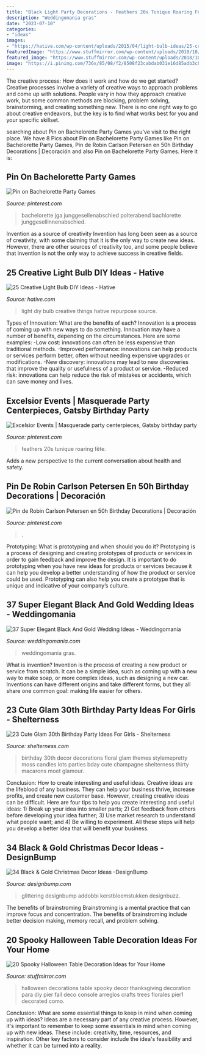 ```yaml
---
title: "Black Light Party Decorations - Feathers 20s Tunique Roaring Fête"
description: "Weddingomania gras"
date: "2023-07-10"
categories:
- "ideas"
images:
- "https://hative.com/wp-content/uploads/2015/04/light-bulb-ideas/25-creative-light-bulb-diy-ideas.jpg"
featuredImage: "https://www.stuffmirror.com/wp-content/uploads/2018/10/Spooky-Halloween-Table-Decorations24.jpg"
featured_image: "https://www.stuffmirror.com/wp-content/uploads/2018/10/Spooky-Halloween-Table-Decorations24.jpg"
image: "https://i.pinimg.com/736x/85/08/f2/8508f23cabdab031e16d85adb3cbe711.jpg"
---
```



The creative process: How does it work and how do we get started?
Creative processes involve a variety of creative ways to approach problems and come up with solutions. People vary in how they approach creative work, but some common methods are blocking, problem solving, brainstorming, and creating something new. There is no one right way to go about creative endeavors, but the key is to find what works best for you and your specific skillset.

	

		
searching about Pin on Bachelorette Party Games you've visit to the right place. We have 8 Pics about Pin on Bachelorette Party Games like Pin on Bachelorette Party Games, Pin de Robin Carlson Petersen en 50h Birthday Decorations | Decoración and also Pin on Bachelorette Party Games. Here it is:
		
    
## Pin On Bachelorette Party Games

<img loading=lazy src="https://i.pinimg.com/736x/85/08/f2/8508f23cabdab031e16d85adb3cbe711.jpg" onerror="this.onerror=null;this.src='https://tse1.mm.bing.net/th?id=OIP.1K9htKC3jkX03svyE_Co0wAAAA&amp;pid=15.1';" alt="Pin on Bachelorette Party Games">

_Source: pinterest.com_

>bachelorette jga junggesellenabschied polterabend bachlorette junggesellinnenabschied. 

	

Invention as a source of creativity
Invention has long been seen as a source of creativity, with some claiming that it is the only way to create new ideas. However, there are other sources of creativity too, and some people believe that invention is not the only way to achieve success in creative fields.

    
## 25 Creative Light Bulb DIY Ideas - Hative

<img loading=lazy src="https://hative.com/wp-content/uploads/2015/04/light-bulb-ideas/25-creative-light-bulb-diy-ideas.jpg" onerror="this.onerror=null;this.src='https://tse1.mm.bing.net/th?id=OIP.gWM_Q35sIyXxy099CDWbIAHaNB&amp;pid=15.1';" alt="25 Creative Light Bulb DIY Ideas - Hative">

_Source: hative.com_

>light diy bulb creative things hative repurpose source. 

	

Types of Innovation: What are the benefits of each?
Innovation is a process of coming up with new ways to do something. Innovation may have a number of benefits, depending on the circumstances. Here are some examples: 
-Low cost: innovations can often be less expensive than traditional methods.
-Improved performance: innovations can help products or services perform better, often without needing expensive upgrades or modifications.
-New discovery: innovations may lead to new discoveries that improve the quality or usefulness of a product or service.
-Reduced risk: innovations can help reduce the risk of mistakes or accidents, which can save money and lives.

    
## Excelsior Events | Masquerade Party Centerpieces, Gatsby Birthday Party

<img loading=lazy src="https://i.pinimg.com/736x/04/5f/f4/045ff43f13386ca14a5b73ef7173907c--st-party-black-white-gold.jpg" onerror="this.onerror=null;this.src='https://tse4.mm.bing.net/th?id=OIP.igoHn--317zGeZliqt1oLwHaLH&amp;pid=15.1';" alt="Excelsior Events | Masquerade party centerpieces, Gatsby birthday party">

_Source: pinterest.com_

>feathers 20s tunique roaring fête. 

	

Adds a new perspective to the current conversation about health and safety.

    
## Pin De Robin Carlson Petersen En 50h Birthday Decorations | Decoración

<img loading=lazy src="https://i.pinimg.com/736x/72/5f/7c/725f7c4626699bee2b6989e50ba47207.jpg" onerror="this.onerror=null;this.src='https://tse1.mm.bing.net/th?id=OIP.z4beloSSpVOBEGYHMN-ANgHaJ3&amp;pid=15.1';" alt="Pin de Robin Carlson Petersen en 50h Birthday Decorations | Decoración">

_Source: pinterest.com_

>. 

	

Prototyping: What is prototyping and when should you do it?
Prototyping is a process of designing and creating prototypes of products or services in order to gain feedback and improve the design. It is important to do prototyping when you have new ideas for products or services because it can help you develop a better understanding of how the product or service could be used. Prototyping can also help you create a prototype that is unique and indicative of your company’s culture.

    
## 37 Super Elegant Black And Gold Wedding Ideas - Weddingomania

<img loading=lazy src="https://i.weddingomania.com/elegant-black-and-gold-wedding-ideas-30.jpg" onerror="this.onerror=null;this.src='https://tse2.mm.bing.net/th?id=OIP.t-DRdOkeuGwLM-oqltybNAHaLH&amp;pid=15.1';" alt="37 Super Elegant Black And Gold Wedding Ideas - Weddingomania">

_Source: weddingomania.com_

>weddingomania gras. 

	

What is invention?
Invention is the process of creating a new product or service from scratch. It can be a simple idea, such as coming up with a new way to make soap, or more complex ideas, such as designing a new car. Inventions can have different origins and take different forms, but they all share one common goal: making life easier for others.

    
## 23 Cute Glam 30th Birthday Party Ideas For Girls - Shelterness

<img loading=lazy src="https://i.shelterness.com/2017/02/08-moss-30-with-floral-decor-and-lots-of-candles.jpg" onerror="this.onerror=null;this.src='https://tse2.mm.bing.net/th?id=OIP.myTpue6Xjo-mm6QgFy8tkgHaLH&amp;pid=15.1';" alt="23 Cute Glam 30th Birthday Party Ideas For Girls - Shelterness">

_Source: shelterness.com_

>birthday 30th decor decorations floral glam themes stylemepretty moss candles lots parties bday cute champagne shelterness thirty macarons moet glamour. 

	

Conclusion: How to create interesting and useful ideas.
Creative ideas are the lifeblood of any business. They can help your business thrive, increase profits, and create new customer base. However, creating creative ideas can be difficult. Here are four tips to help you create interesting and useful ideas: 1) Break up your idea into smaller parts; 2) Get feedback from others before developing your idea further; 3) Use market research to understand what people want; and 4) Be willing to experiment. All these steps will help you develop a better idea that will benefit your business.

    
## 34 Black &amp; Gold Christmas Decor Ideas -DesignBump

<img loading=lazy src="https://cdn.designbump.com/wp-content/uploads/2015/12/Glittering-Black-And-Gold-Christmas-Decor-ideas-10.jpg" onerror="this.onerror=null;this.src='https://tse1.mm.bing.net/th?id=OIP.6OtcCwJzyBlQ470rynWo2wHaLH&amp;pid=15.1';" alt="34 Black &amp; Gold Christmas Decor Ideas -DesignBump">

_Source: designbump.com_

>glittering designbump addobbi kerstbloemstukken designbuzz. 

	

The benefits of brainstroming
Brainstroming is a mental practice that can improve focus and concentration. The benefits of brainstroming include better decision making, memory recall, and problem solving.

    
## 20 Spooky Halloween Table Decoration Ideas For Your Home

<img loading=lazy src="https://www.stuffmirror.com/wp-content/uploads/2018/10/Spooky-Halloween-Table-Decorations24.jpg" onerror="this.onerror=null;this.src='https://tse3.mm.bing.net/th?id=OIP.pZXbpzaX277vWfVBr0beVwHaLF&amp;pid=15.1';" alt="20 Spooky Halloween Table Decoration Ideas for Your Home">

_Source: stuffmirror.com_

>halloween decorations table spooky decor thanksgiving decoration para diy pier fall deco console arreglos crafts trees florales pier1 decorated como. 

	

Conclusion: What are some essential things to keep in mind when coming up with ideas?
Ideas are a necessary part of any creative process. However, it's important to remember to keep some essentials in mind when coming up with new ideas. These include: creativity, time, resources, and inspiration. Other key factors to consider include the idea's feasibility and whether it can be turned into a reality.

